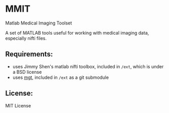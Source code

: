 MMIT
====

Matlab Medical Imaging Toolset

A set of MATLAB tools useful for working with medical imaging data, especially nifti files. 

Requirements:
-------------
- uses Jimmy Shen's matlab nifti toolbox, included in `/ext`, which is under a BSD license
- uses [mgt](https://github.com/adalca/mgt), included in `/ext` as a git submodule

License:
--------
MIT License
